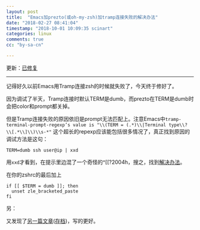 ```yaml
---
layout: post
title:  "Emacs加prezto(或oh-my-zsh)加tramp连接失败的解决办法"
date: "2018-02-27 08:41:04"
timestamp: "2018-10-01 10:09:35 scinart"
categories: linux
comments: true
cc: "by-sa-cn"

---
```


更新：[已修复](https://github.com/sorin-ionescu/prezto/issues/1552#issuecomment-425576712)

---

记得好久以前Emacs用Tramp连接zsh的时候就失败了，今天终于修好了。

因为调试了半天，Tramp连接时默认TERM是dumb，而prezto在TERM是dumb时会把color和prompt都关掉。

但是Tramp连接失败的原因依旧是prompt无法匹配上。注意Emacs中``tramp-terminal-prompt-regexp’s value is "\\(TERM = (.*)\\|Terminal type\\? \\[.*\\]\\)\\s-*"``
这个超长的repexp应该能包括很多情况了，真正找到原因的调试方法是这句：

    TERM=dumb ssh user@ip | xxd

用`xxd`才看到，在提示里边混了一个奇怪的^[[?2004h，搜之，找到[解决办法](https://emacs.stackexchange.com/a/19853/16444)。

在你的zshrc的最后加上

    if [[ $TERM = dumb ]]; then
      unset zle_bracketed_paste
    fi

另：

又发现了[另一篇文章](https://archive.zhimingwang.org/blog/2015-09-21-zsh-51-and-bracketed-paste.html)([存档](https://web.archive.org/web/20180227005820/https://archive.zhimingwang.org/blog/2015-09-21-zsh-51-and-bracketed-paste.html))，写的更好。
